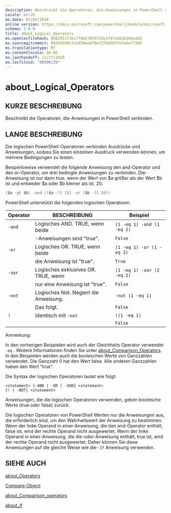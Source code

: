 ```yaml
---
description: Beschreibt die Operatoren, die-Anweisungen in PowerShell verbinden.
Locale: en-US
ms.date: 01/03/2018
online version: https://docs.microsoft.com/powershell/module/microsoft.powershell.core/about/about_logical_operators?view=powershell-7.2&WT.mc_id=ps-gethelp
schema: 2.0.0
title: about_Logical_Operators
ms.openlocfilehash: 8602551f3ecf74027b59715e1f47aab1b10bea92
ms.sourcegitcommit: 95d41698c7a2450eeb70ef2fb6507fe7e6eff3b6
ms.translationtype: MT
ms.contentlocale: de-DE
ms.lasthandoff: 11/17/2020
ms.locfileid: "99596139"
---
```

# <a name="about_logical_operators"></a>about_Logical_Operators

## <a name="short-description"></a>KURZE BESCHREIBUNG
Beschreibt die Operatoren, die-Anweisungen in PowerShell verbinden.

## <a name="long-description"></a>LANGE BESCHREIBUNG

Die logischen PowerShell-Operatoren verbinden Ausdrücke und Anweisungen, sodass Sie einen einzelnen Ausdruck verwenden können, um mehrere Bedingungen zu testen.

Beispielsweise verwendet die folgende Anweisung den and-Operator und den or-Operator, um drei bedingte Anweisungen zu verbinden. Die-Anweisung ist nur dann true, wenn der Wert von $a größer als der Wert $b ist und entweder $a oder $b kleiner als ist.
20.

```powershell
($a -gt $b) -and (($a -lt 20) -or ($b -lt 20))
```

PowerShell unterstützt die folgenden logischen Operatoren.

|Operator|BESCHREIBUNG                        |Beispiel                   |
|--------|-----------------------------------|--------------------------|
|`-and`  |Logisches AND. TRUE, wenn beide        |`(1 -eq 1) -and (1 -eq 2)`|
|        |-Anweisungen sind "true".               |`False`                   |
|`-or`   |Logisches OR. TRUE, wenn beide       |`(1 -eq 1) -or (1 -eq 2)` |
|        |die Anweisung ist "true".                 |`True`                    |
|`-xor`  |Logisches exklusives OR. TRUE, wenn    |`(1 -eq 1) -xor (2 -eq 2)`|
|        |nur eine Anweisung ist "true".         |`False`                   |
|`-not`  |Logisches Not. Negiert die Anweisung. |`-not (1 -eq 1)`          |
|        |Das folgt.                      |`False`                   |
|`!`     |Identisch mit `-not`                     |`!(1 -eq 1)`              |
|        |                                   |`False`                   |

 Anmerkung:

In den vorherigen Beispielen wird auch der Gleichheits Operator verwendet `-eq` . Weitere Informationen finden Sie unter [about_Comparison_Operators](about_Comparison_Operators.md). In den Beispielen werden auch die booleschen Werte von Ganzzahlen verwendet. Die Ganzzahl 0 hat den Wert false. Alle anderen Ganzzahlen haben den Wert "true".

Die Syntax der logischen Operatoren lautet wie folgt:

```
<statement> {-AND | -OR | -XOR} <statement>
{! | -NOT} <statement>
```

Anweisungen, die die logischen Operatoren verwenden, geben boolesche Werte (true oder false) zurück.

Die logischen Operatoren von PowerShell Werten nur die Anweisungen aus, die erforderlich sind, um den Wahrheitswert der Anweisung zu bestimmen. Wenn der linke Operand in einer-Anweisung, die den and-Operator enthält, false ist, wird der rechte Operand nicht ausgewertet.
Wenn der linke Operand in einer-Anweisung, die die-oder-Anweisung enthält, true ist, wird der rechte Operand nicht ausgewertet. Daher können Sie diese Anweisungen auf die gleiche Weise wie die- `If` Anweisung verwenden.

## <a name="see-also"></a>SIEHE AUCH

[about_Operators](about_Operators.md)

[Compare-Object](xref:Microsoft.PowerShell.Utility.Compare-Object)

[about_Comparison_operators](about_Comparison_Operators.md)

[about_If](about_If.md)

